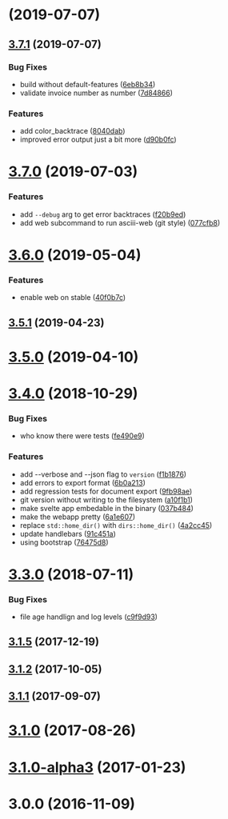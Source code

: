 # [](https://github.com/ascii-dresden/asciii/compare/v3.7.1...v) (2019-07-07)



## [3.7.1](https://github.com/ascii-dresden/asciii/compare/v3.7.0...v3.7.1) (2019-07-07)


### Bug Fixes

* build without default-features ([6eb8b34](https://github.com/ascii-dresden/asciii/commit/6eb8b34))
* validate invoice number as number ([7d84866](https://github.com/ascii-dresden/asciii/commit/7d84866))


### Features

* add color_backtrace ([8040dab](https://github.com/ascii-dresden/asciii/commit/8040dab))
* improved error output just a bit more ([d90b0fc](https://github.com/ascii-dresden/asciii/commit/d90b0fc))



# [3.7.0](https://github.com/ascii-dresden/asciii/compare/v3.6.0...v3.7.0) (2019-07-03)


### Features

* add `--debug` arg to get error backtraces ([f20b9ed](https://github.com/ascii-dresden/asciii/commit/f20b9ed))
* add web subcommand to run asciii-web (git style) ([077cfb8](https://github.com/ascii-dresden/asciii/commit/077cfb8))



# [3.6.0](https://github.com/ascii-dresden/asciii/compare/v3.5.1...v3.6.0) (2019-05-04)


### Features

* enable web on stable ([40f0b7c](https://github.com/ascii-dresden/asciii/commit/40f0b7c))



## [3.5.1](https://github.com/ascii-dresden/asciii/compare/v3.5.0...v3.5.1) (2019-04-23)



# [3.5.0](https://github.com/ascii-dresden/asciii/compare/v3.4.0...v3.5.0) (2019-04-10)



# [3.4.0](https://github.com/ascii-dresden/asciii/compare/3.3.0...v3.4.0) (2018-10-29)


### Bug Fixes

* who know there were tests ([fe490e9](https://github.com/ascii-dresden/asciii/commit/fe490e9))


### Features

* add --verbose and --json flag to `version` ([f1b1876](https://github.com/ascii-dresden/asciii/commit/f1b1876))
* add errors to export format ([6b0a213](https://github.com/ascii-dresden/asciii/commit/6b0a213))
* add regression tests for document export ([9fb98ae](https://github.com/ascii-dresden/asciii/commit/9fb98ae))
* git version without writing to the filesystem ([a10f1b1](https://github.com/ascii-dresden/asciii/commit/a10f1b1))
* make svelte app embedable in the binary ([037b484](https://github.com/ascii-dresden/asciii/commit/037b484))
* make the webapp pretty ([6a1e607](https://github.com/ascii-dresden/asciii/commit/6a1e607))
* replace `std::home_dir()` with `dirs::home_dir()` ([4a2cc45](https://github.com/ascii-dresden/asciii/commit/4a2cc45))
* update handlebars ([91c451a](https://github.com/ascii-dresden/asciii/commit/91c451a))
* using bootstrap ([76475d8](https://github.com/ascii-dresden/asciii/commit/76475d8))



# [3.3.0](https://github.com/ascii-dresden/asciii/compare/3.1.5...3.3.0) (2018-07-11)


### Bug Fixes

* file age handlign and log levels ([c9f9d93](https://github.com/ascii-dresden/asciii/commit/c9f9d93))



## [3.1.5](https://github.com/ascii-dresden/asciii/compare/3.1.2...3.1.5) (2017-12-19)



## [3.1.2](https://github.com/ascii-dresden/asciii/compare/3.1.1...3.1.2) (2017-10-05)



## [3.1.1](https://github.com/ascii-dresden/asciii/compare/v3.1.0...3.1.1) (2017-09-07)



# [3.1.0](https://github.com/ascii-dresden/asciii/compare/3.1.0-RC...v3.1.0) (2017-08-26)



# [3.1.0-alpha3](https://github.com/ascii-dresden/asciii/compare/3.1.0-alpha...3.1.0-alpha3) (2017-01-23)



# 3.0.0 (2016-11-09)


